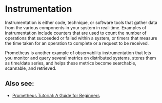 # Instrumentation

Instrumentation is either code, technique, or software tools that gather data from the various components in your system in real-time. Examples of instrumentation include counters that are used to count the number of operations that succeeded or failed within a system, or timers that measure the time taken for an operation to complete or a request to be received. 

Prometheus is another example of observability instrumentation that lets you monitor and query several metrics on distributed systems, stores them as time/date series, and helps these metrics become searchable, scannable, and retrieved. 

## Also see:

- [Prometheus Tutorial: A Guide for Beginners](https://logiq.ai/prometheus-tutorial-a-guide-for-beginners/)